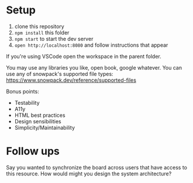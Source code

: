 # Setup

1. clone this repository
2. `npm install` this folder
3. `npm start` to start the dev server
4. `open http://localhost:8080` and follow instructions that appear

If you're using VSCode open the workspace in the parent folder.

You may use any libraries you like, open book, google whatever.
You can use any of snowpack's supported file types:
https://www.snowpack.dev/reference/supported-files

Bonus points:

- Testability
- A11y
- HTML best practices
- Design sensibilities
- Simplicity/Maintainability

# Follow ups

Say you wanted to synchronize the board across users that have access to this resource. How would might you design the system architecture?
